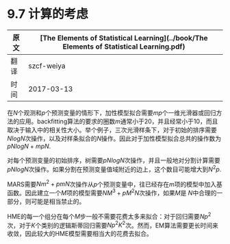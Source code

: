 # 9.7 计算的考虑

| 原文   | [The Elements of Statistical Learning](../book/The Elements of Statistical Learning.pdf) |
| ---- | ---------------------------------------- |
| 翻译   | szcf-weiya                               |
| 时间   | 2017-03-13                               |

在$N$个观测和$p$个预测变量的情形下，加性模型拟合需要$mp$个一维光滑器或回归方法的应用。backfitting算法的要求的圈数$m$通常小于20，并且经常小于10，而且取决于输入中的相关性大小。举个例子，三次光滑样条下，对于初始的排序需要$NlogN$次操作，以及对样条拟合的$N$操作。因此对于加性模型拟合总共的操作数为$pNlogN+mpN$.

对每个预测变量的初始排序，树需要$pNlogN$次操作，并且一般地对分割计算需要$pNlogN$次操作。如果分割在预测变量值域附近的边上，这个数目可能增大到$N^2p$.

MARS需要$Nm^2+pmN$次操作从$p$个预测变量中，往已经存在$m$项的模型中加入基函数。因此建立一个$M$项的模型需要$NM^3+pM^2N$次操作，如果$M$是 $N$中合理的一部分，则可能是相当禁止的。

HME的每一个组分在每个$M$步一般不需要花费太多来拟合：对于回归需要$Np^2$次，对于$K$个类别的逻辑斯蒂回归需要$Np^2K^2$次。然而，EM算法需要更长时间来收敛，因此较大的HME模型需要相当大的花费去拟合。
